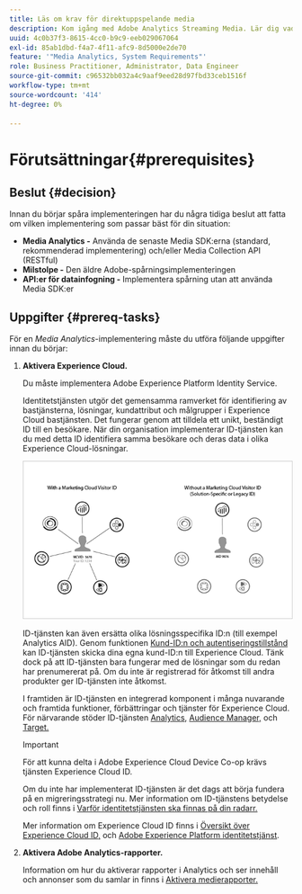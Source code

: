 ```yaml
---
title: Läs om krav för direktuppspelande media
description: Kom igång med Adobe Analytics Streaming Media. Lär dig vad du behöver för att implementera Adobe Analytics för direktuppspelningsmedia.
uuid: 4c0b37f3-8615-4cc0-b9c9-eeb029067064
exl-id: 85ab1dbd-f4a7-4f11-afc9-8d5000e2de70
feature: '"Media Analytics, System Requirements"'
role: Business Practitioner, Administrator, Data Engineer
source-git-commit: c96532bb032a4c9aaf9eed28d97fbd33ceb1516f
workflow-type: tm+mt
source-wordcount: '414'
ht-degree: 0%

---
```


# Förutsättningar{#prerequisites}

## Beslut {#decision}

Innan du börjar spåra implementeringen har du några tidiga beslut att fatta om vilken implementering som passar bäst för din situation:

* **Media Analytics -** Använda de senaste Media SDK:erna (standard, rekommenderad implementering) och/eller Media Collection API (RESTful)
* **Milstolpe -** Den äldre Adobe-spårningsimplementeringen
* **API:er för datainfogning -** Implementera spårning utan att använda Media SDK:er

## Uppgifter {#prereq-tasks}

För en *Media Analytics*-implementering måste du utföra följande uppgifter innan du börjar:

1. **Aktivera Experience Cloud.**

   Du måste implementera Adobe Experience Platform Identity Service.

   Identitetstjänsten utgör det gemensamma ramverket för identifiering av bastjänsterna, lösningar, kundattribut och målgrupper i Experience Cloud bastjänsten. Det fungerar genom att tilldela ett unikt, beständigt ID till en besökare. När din organisation implementerar ID-tjänsten kan du med detta ID identifiera samma besökare och deras data i olika Experience Cloud-lösningar.

   ![](assets/mc_id_service_graphic.png)

   ID-tjänsten kan även ersätta olika lösningsspecifika ID:n (till exempel Analytics AID). Genom funktionen [Kund-ID:n och autentiseringstillstånd](https://experienceleague.adobe.com/docs/id-service/using/reference/authenticated-state.html) kan ID-tjänsten skicka dina egna kund-ID:n till Experience Cloud. Tänk dock på att ID-tjänsten bara fungerar med de lösningar som du redan har prenumererat på. Om du inte är registrerad för åtkomst till andra produkter ger ID-tjänsten inte åtkomst.

   I framtiden är ID-tjänsten en integrerad komponent i många nuvarande och framtida funktioner, förbättringar och tjänster för Experience Cloud. För närvarande stöder ID-tjänsten [Analytics,](https://www.adobe.com/marketing-cloud/web-analytics.html) [Audience Manager,](https://www.adobe.com/marketing-cloud/data-management-platform.html) och [Target.](https://www.adobe.com/marketing-cloud/testing-targeting.html)

   >[!IMPORTANT]
   >
   >För att kunna delta i Adobe Experience Cloud Device Co-op krävs tjänsten Experience Cloud ID.

   Om du inte har implementerat ID-tjänsten är det dags att börja fundera på en migreringsstrategi nu. Mer information om ID-tjänstens betydelse och roll finns i [Varför identitetstjänsten ska finnas på din radarr.](https://theblog.adobe.com/why-new-adobe-marketing-cloud-id-service-should-be-on-your-radar/)

   Mer information om Experience Cloud ID finns i [Översikt över Experience Cloud ID,](https://experienceleague.adobe.com/docs/id-service/using/intro/overview.html) och [Adobe Experience Platform identitetstjänst](https://experienceleague.adobe.com/docs/id-service/using/home.html).

1. **Aktivera Adobe Analytics-rapporter.**

   Information om hur du aktiverar rapporter i Analytics och ser innehåll och annonser som du samlar in finns i [Aktivera medierapporter.](/help/media-reports/media-reports-enable.md)
